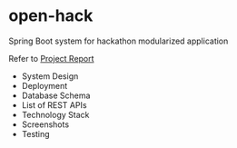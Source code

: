# open-hack
Spring Boot system for hackathon modularized application 

Refer to [Project Report](https://github.com/thevarunjain/open-hack/blob/master/Project%20Report.pdf) 
- System Design
- Deployment
- Database Schema
- List of REST APIs
- Technology Stack
- Screenshots
- Testing


